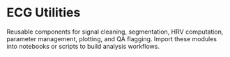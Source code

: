 # ECG Utilities

Reusable components for signal cleaning, segmentation, HRV computation, parameter management, plotting, and QA flagging. Import these modules into notebooks or scripts to build analysis workflows.
